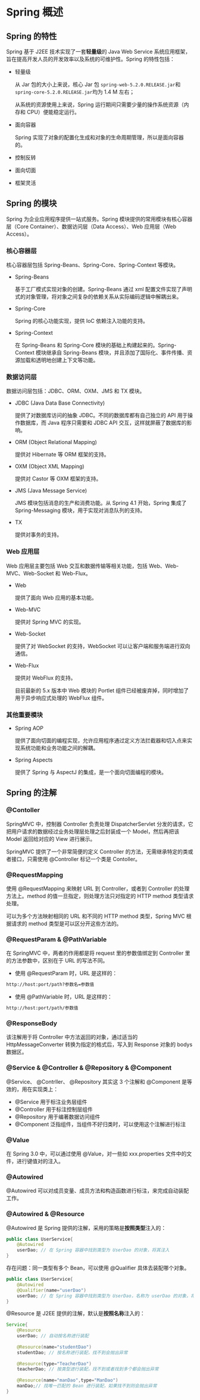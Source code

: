 # Spring 概述

## Spring 的特性

Spring 基于 J2EE 技术实现了一套**轻量级**的 Java Web Service 系统应用框架，旨在提高开发人员的开发效率以及系统的可维护性。Spring 的特性包括：

- 轻量级

  从 Jar 包的大小上来说，核心 Jar 包 `spring-web-5.2.0.RELEASE.jar`和 `spring-core-5.2.0.RELEASE.jar`均为 1.4 M 左右；

  从系统的资源使用上来说，Spring 运行期间只需要少量的操作系统资源（内存和 CPU）便能稳定运行。

- 面向容器

  Spring 实现了对象的配置化生成和对象的生命周期管理，所以是面向容器的。

- 控制反转

- 面向切面

- 框架灵活

## Spring 的模块

Spring 为企业应用程序提供一站式服务。Spring 模块提供的常用模块有核心容器层（Core Container）、数据访问层（Data Access）、Web 应用层（Web Access）。

### 核心容器层

核心容器层包括 Spring-Beans、Spring-Core、Spring-Context  等模块。

- Spring-Beans

  基于工厂模式实现对象的创建。Spring-Beans 通过 xml 配置文件实现了声明式的对象管理，将对象之间复杂的依赖关系从实际编码逻辑中解耦出来。

- Spring-Core

  Spring  的核心功能实现，提供 IoC 依赖注入功能的支持。

- Spring-Context

  在 Spring-Beans 和 Spring-Core 模块的基础上构建起来的。Spring-Context 模块继承自  Spring-Beans 模块，并且添加了国际化、事件传播、资源加载和透明地创建上下文等功能。

### 数据访问层

数据访问层包括：JDBC、ORM、OXM、JMS 和 TX 模块。

- JDBC (Java Data Base Connectivity)

  提供了对数据库访问的抽象 JDBC。不同的数据库都有自己独立的 API 用于操作数据库，而 Java 程序只需要和 JDBC API 交互，这样就屏蔽了数据库的影响。

- ORM (Object Relational Mapping)

  提供对 Hibernate 等 ORM 框架的支持。

- OXM (Object XML Mapping)

  提供对 Castor 等 OXM 框架的支持。

- JMS (Java Message Service)

  JMS 模块包括消息的生产和消费功能。从 Spring 4.1 开始，Spring 集成了 Spring-Messaging 模块，用于实现对消息队列的支持。

- TX

  提供对事务的支持。

### Web 应用层

Web 应用层主要包括 Web 交互和数据传输等相关功能，包括 Web、Web-MVC、Web-Socket 和 Web-Flux。

- Web

  提供了面向 Web 应用的基本功能。

- Web-MVC

  提供对 Spring MVC 的实现。

- Web-Socket

  提供了对 WebSocket 的支持，WebSocket 可以让客户端和服务端进行双向通信。

- Web-Flux

  提供对 WebFlux 的支持。

  目前最新的 5.x 版本中 Web 模块的 Portlet 组件已经被废弃掉，同时增加了用于异步响应式处理的 WebFlux 组件。

### 其他重要模块

- Spring AOP

  提供了面向切面的编程实现，允许应用程序通过定义方法拦截器和切入点来实现系统功能和业务功能之间的解耦。

- Spring Aspects

  提供了 Spring 与 AspectJ 的集成，是一个面向切面编程的模块。

## Spring 的注解

### @Contoller

SpringMVC 中，控制器 Controller 负责处理 DispatcherServlet 分发的请求，它把用户请求的数据经过业务处理层处理之后封装成一个 Model，然后再把该 Model 返回给对应的 View 进行展示。

SpringMVC 提供了一个非常简便的定义 Controller 的方法，无需继承特定的类或者接口，只需使用 @Controller 标记一个类是 Contoller。

### @RequestMapping

使用 @RequestMapping 来映射 URL 到 Controller，或者到 Controller 的处理方法上。method 的值一旦指定，则处理方法只对指定的 HTTP method 类型请求处理。

可以为多个方法映射相同的 URL 和不同的 HTTP method 类型，Spring MVC 根据请求的 method 类型是可以区分开这些方法的。

### @RequestParam & @PathVariable

在 SpringMVC 中，两者的作用都是将 request 里的参数值绑定到 Controller 里的方法参数中，区别在于 URL 的写法不同。

- 使用 @RequestParam 时，URL 是这样的：

```html
http://host:port/path?参数名=参数值
```

- 使用 @PathVariable 时，URL 是这样的：

```html
http://host:port/path/参数值
```

### @ResponseBody

该注解用于将 Controller 中方法返回的对象，通过适当的 HttpMessageConverter 转换为指定的格式后，写入到 Response 对象的 bodys 数据区。

### @Service & @Controller & @Repository & @Component

 @Service、 @Contrller、 @Repository 其实这 3 个注解和 @Component 是等效的，用在实现类上：

- @Service 用于标注业务层组件
- @Controller 用于标注控制层组件
- @Repository 用于编著数据访问组件
- @Component 泛指组件，当组件不好归类时，可以使用这个注解进行标注

### @Value

在 Spring 3.0 中，可以通过使用 @Value，对一些如 xxx.properties 文件中的文件，进行键值对的注入。

### @Autowired

@Autowired 可以对成员变量、成员方法和构造函数进行标注，来完成自动装配工作。

### @Autowired & @Resource

@Autowired 是 Spring 提供的注解，采用的策略是**按照类型**注入的：

```java
public class UserService{
    @Autowired
    userDao; // 在 Spring 容器中找到类型为 UserDao 的对象，将其注入
}
```

存在问题：同一类型有多个 Bean，可以使用 @Qualifier 具体去装配哪个对象。

```java
public class UserService{
    @Autowired
    @Qualifier(name="userDao")
    userDao; // 在 Spring 容器中找到类型为 UserDao，名称为 userDao 的对象，将其注入
}
```

 @Resource 是 J2EE 提供的注解，默认是**按照名称**注入的：

```java
Service{
    @Resource
    userDao; // 自动按名称进行装配
    
    @Resource(name="studentDao")
    studentDao; // 按名称进行装配，找不到会抛出异常
    
    @Resource(type="TeacherDao")
    teacherDao; // 按类型进行装配，找不到或者找到多个都会抛出异常
    
    @Resource(name="manDao",type="ManDao")
    manDao;// 找唯一匹配的 Bean 进行装配，如果找不到则会抛出异常
}
```
